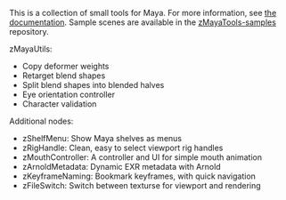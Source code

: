 This is a collection of small tools for Maya.  For more information, see [the documentation](https://zewt.github.io/zMayaTools/index.html).
Sample scenes are available in the [zMayaTools-samples](https://github.com/zewt/zMayaTools-samples) repository.

zMayaUtils:

- Copy deformer weights
- Retarget blend shapes
- Split blend shapes into blended halves
- Eye orientation controller
- Character validation

Additional nodes:

- zShelfMenu: Show Maya shelves as menus
- zRigHandle: Clean, easy to select viewport rig handles
- zMouthController: A controller and UI for simple mouth animation
- zArnoldMetadata: Dynamic EXR metadata with Arnold
- zKeyframeNaming: Bookmark keyframes, with quick navigation
- zFileSwitch: Switch between texturse for viewport and rendering

